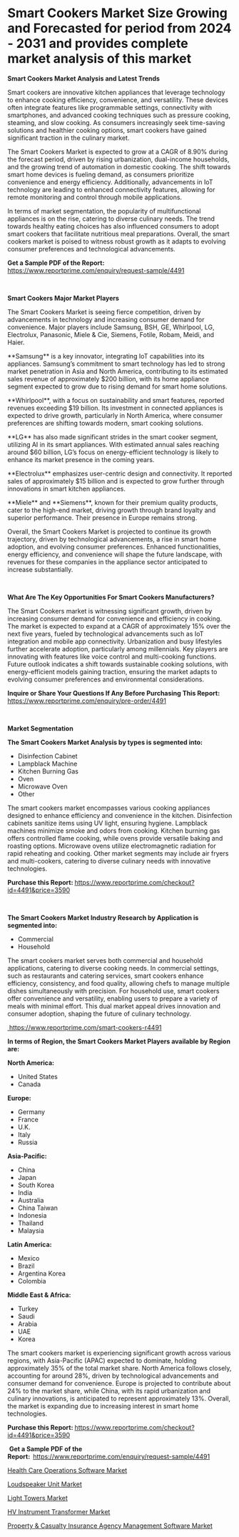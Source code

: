 <p><h1>Smart Cookers Market Size Growing and Forecasted for period from 2024 - 2031 and provides complete market analysis of this market</h1></p><p><strong>Smart Cookers Market Analysis and Latest Trends</strong></p>
<p><p>Smart cookers are innovative kitchen appliances that leverage technology to enhance cooking efficiency, convenience, and versatility. These devices often integrate features like programmable settings, connectivity with smartphones, and advanced cooking techniques such as pressure cooking, steaming, and slow cooking. As consumers increasingly seek time-saving solutions and healthier cooking options, smart cookers have gained significant traction in the culinary market.</p><p>The Smart Cookers Market is expected to grow at a CAGR of 8.90% during the forecast period, driven by rising urbanization, dual-income households, and the growing trend of automation in domestic cooking. The shift towards smart home devices is fueling demand, as consumers prioritize convenience and energy efficiency. Additionally, advancements in IoT technology are leading to enhanced connectivity features, allowing for remote monitoring and control through mobile applications.</p><p>In terms of market segmentation, the popularity of multifunctional appliances is on the rise, catering to diverse culinary needs. The trend towards healthy eating choices has also influenced consumers to adopt smart cookers that facilitate nutritious meal preparations. Overall, the smart cookers market is poised to witness robust growth as it adapts to evolving consumer preferences and technological advancements.</p></p>
<p><strong>Get a Sample PDF of the Report:&nbsp;</strong> <a href="https://www.reportprime.com/enquiry/request-sample/4491">https://www.reportprime.com/enquiry/request-sample/4491</a></p>
<p>&nbsp;</p>
<p><strong>Smart Cookers Major Market Players</strong></p>
<p><p>The Smart Cookers Market is seeing fierce competition, driven by advancements in technology and increasing consumer demand for convenience. Major players include Samsung, BSH, GE, Whirlpool, LG, Electrolux, Panasonic, Miele & Cie, Siemens, Fotile, Robam, Meidi, and Haier.</p><p>**Samsung** is a key innovator, integrating IoT capabilities into its appliances. Samsung’s commitment to smart technology has led to strong market penetration in Asia and North America, contributing to its estimated sales revenue of approximately $200 billion, with its home appliance segment expected to grow due to rising demand for smart home solutions.</p><p>**Whirlpool**, with a focus on sustainability and smart features, reported revenues exceeding $19 billion. Its investment in connected appliances is expected to drive growth, particularly in North America, where consumer preferences are shifting towards modern, smart cooking solutions.</p><p>**LG** has also made significant strides in the smart cooker segment, utilizing AI in its smart appliances. With estimated annual sales reaching around $60 billion, LG’s focus on energy-efficient technology is likely to enhance its market presence in the coming years.</p><p>**Electrolux** emphasizes user-centric design and connectivity. It reported sales of approximately $15 billion and is expected to grow further through innovations in smart kitchen appliances.</p><p>**Miele** and **Siemens**, known for their premium quality products, cater to the high-end market, driving growth through brand loyalty and superior performance. Their presence in Europe remains strong.</p><p>Overall, the Smart Cookers Market is projected to continue its growth trajectory, driven by technological advancements, a rise in smart home adoption, and evolving consumer preferences. Enhanced functionalities, energy efficiency, and convenience will shape the future landscape, with revenues for these companies in the appliance sector anticipated to increase substantially.</p></p>
<p>&nbsp;</p>
<p><strong>What Are The Key Opportunities For Smart Cookers Manufacturers?</strong></p>
<p><p>The Smart Cookers market is witnessing significant growth, driven by increasing consumer demand for convenience and efficiency in cooking. The market is expected to expand at a CAGR of approximately 15% over the next five years, fueled by technological advancements such as IoT integration and mobile app connectivity. Urbanization and busy lifestyles further accelerate adoption, particularly among millennials. Key players are innovating with features like voice control and multi-cooking functions. Future outlook indicates a shift towards sustainable cooking solutions, with energy-efficient models gaining traction, ensuring the market adapts to evolving consumer preferences and environmental considerations.</p></p>
<p><strong>Inquire or Share Your Questions If Any Before Purchasing This Report:</strong> <a href="https://www.reportprime.com/enquiry/pre-order/4491">https://www.reportprime.com/enquiry/pre-order/4491</a></p>
<p>&nbsp;</p>
<p><strong>Market Segmentation</strong></p>
<p><strong>The Smart Cookers Market Analysis by types is segmented into:</strong></p>
<p><ul><li>Disinfection Cabinet</li><li>Lampblack Machine</li><li>Kitchen Burning Gas</li><li>Oven</li><li>Microwave Oven</li><li>Other</li></ul></p>
<p><p>The smart cookers market encompasses various cooking appliances designed to enhance efficiency and convenience in the kitchen. Disinfection cabinets sanitize items using UV light, ensuring hygiene. Lampblack machines minimize smoke and odors from cooking. Kitchen burning gas offers controlled flame cooking, while ovens provide versatile baking and roasting options. Microwave ovens utilize electromagnetic radiation for rapid reheating and cooking. Other market segments may include air fryers and multi-cookers, catering to diverse culinary needs with innovative technologies.</p></p>
<p><strong>Purchase this Report:&nbsp;</strong><a href="https://www.reportprime.com/checkout?id=4491&price=3590">https://www.reportprime.com/checkout?id=4491&price=3590</a></p>
<p>&nbsp;</p>
<p><strong>The Smart Cookers Market Industry Research by Application is segmented into:</strong></p>
<p><ul><li>Commercial</li><li>Household</li></ul></p>
<p><p>The smart cookers market serves both commercial and household applications, catering to diverse cooking needs. In commercial settings, such as restaurants and catering services, smart cookers enhance efficiency, consistency, and food quality, allowing chefs to manage multiple dishes simultaneously with precision. For household use, smart cookers offer convenience and versatility, enabling users to prepare a variety of meals with minimal effort. This dual market appeal drives innovation and consumer adoption, shaping the future of culinary technology.</p></p>
<p><a href="https://www.reportprime.com/smart-cookers-r4491">&nbsp;https://www.reportprime.com/smart-cookers-r4491</a></p>
<p><strong>In terms of Region, the Smart Cookers Market Players available by Region are:</strong></p>
<p>
    <p> <strong> North America: </strong>
        <ul>
            <li>United States</li>
            <li>Canada</li>
        </ul>
        </p> 
    <p> <strong> Europe: </strong>
        <ul>
            <li>Germany</li>
            <li>France</li>
            <li>U.K.</li>
            <li>Italy</li>
            <li>Russia</li>
        </ul>
        </p> 
    <p> <strong> Asia-Pacific: </strong>
        <ul>
            <li>China</li>
            <li>Japan</li>
            <li>South Korea</li>
            <li>India</li>
            <li>Australia</li>
            <li>China Taiwan</li>
            <li>Indonesia</li>
            <li>Thailand</li>
            <li>Malaysia</li>
        </ul>
        </p> 
    <p> <strong> Latin America: </strong>
        <ul>
            <li>Mexico</li>
            <li>Brazil</li>
            <li>Argentina Korea</li>
            <li>Colombia</li>
        </ul>
        </p> 
    <p> <strong> Middle East & Africa: </strong>
        <ul>
            <li>Turkey</li>
            <li>Saudi</li>
            <li>Arabia</li>
            <li>UAE</li>
            <li>Korea</li>
        </ul>
    </p>
    </p>
<p><p>The smart cookers market is experiencing significant growth across various regions, with Asia-Pacific (APAC) expected to dominate, holding approximately 35% of the total market share. North America follows closely, accounting for around 28%, driven by technological advancements and consumer demand for convenience. Europe is projected to contribute about 24% to the market share, while China, with its rapid urbanization and culinary innovations, is anticipated to represent approximately 13%. Overall, the market is expanding due to increasing interest in smart home technologies.</p></p>
<p><strong>Purchase this Report: </strong><a href="https://www.reportprime.com/checkout?id=4491&price=3590">https://www.reportprime.com/checkout?id=4491&price=3590</a></p>
<p>&nbsp;<strong>Get a Sample PDF of the Report:&nbsp;&nbsp;</strong><a href="https://www.reportprime.com/enquiry/request-sample/4491">https://www.reportprime.com/enquiry/request-sample/4491</a></p>
<p><strong></strong></p>
<p><p><a href="https://issuu.com/reportprime-2/docs/health-care-operations-software-mar_5088fc731667ec">Health Care Operations Software Market</a></p><p><a href="https://www.linkedin.com/pulse/loudspeaker-unit-market-size-growth-industry-analysis-w2gsc?trackingId=6gGBU2%2BhQhKOQy6TzTPaWg%3D%3D">Loudspeaker Unit Market</a></p><p><a href="https://www.linkedin.com/pulse/light-towers-market-research-report-exploring-size-revenue-7fddc?trackingId=hIskSl48RXyC8%2Baef%2FKLIA%3D%3D">Light Towers Market</a></p><p><a href="https://www.linkedin.com/pulse/market-forecast-global-hv-instrument-transformer-trends-9iybc?trackingId=6W%2B9R76WRlibj8v2wF6JHQ%3D%3D">HV Instrument Transformer Market</a></p><p><a href="https://issuu.com/reportprime-2/docs/property-casualty-insurance-agency-_ca6a60785f994f">Property & Casualty Insurance Agency Management Software Market</a></p></p>